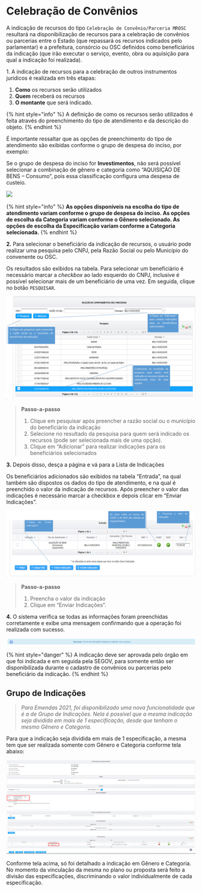 # Celebração de Convênios

A indicação de recursos do tipo `Celebração de Convênio/Parceria MROSC` resultará na disponibilização de recursos para a celebração de convênios ou parcerias entre o Estado (que repassará os recursos indicados pelo parlamentar) e a prefeitura, consórcio ou OSC definidos como beneficiários da indicação (que irão executar o serviço, evento, obra ou aquisição para qual a indicação foi realizada).

1\. A indicação de recursos para a celebração de outros instrumentos jurídicos é realizada em três etapas:

1. **Como** os recursos serão utilizados
2. &#x20;**Quem** receberá os recursos
3. **O montante** que será indicado.

{% hint style="info" %}
A definição de como os recursos serão utilizados é feita através do preenchimento do tipo de atendimento e da descrição do objeto.
{% endhint %}

&#x20;É importante ressaltar que as opções de preenchimento do tipo de atendimento são exibidas conforme o grupo de despesa do inciso, por exemplo:

Se o grupo de despesa do inciso for **Investimentos**, não será possível selecionar a combinação de gênero e categoria como “AQUISIÇÃO DE BENS – Consumo”, pois essa classificação configura uma despesa de custeio.

![](../../.gitbook/assets/manual\_parlamentares\_indicacao\_inciso.jpg)

{% hint style="info" %}
**As opções disponíveis na escolha do tipo de atendimento variam conforme o grupo de despesa do inciso. As opções de escolha da Categoria variam conforme o Gênero selecionado. As opções de escolha da Especificação variam conforme a Categoria selecionada.**
{% endhint %}

**2.** Para selecionar o beneficiário da indicação de recursos, o usuário pode realizar uma pesquisa pelo CNPJ, pela Razão Social ou pelo Município do convenente ou OSC.

Os resultados são exibidos na tabela. Para selecionar um beneficiário é necessário marcar a _checkbox_ ao lado esquerdo do CNPJ, inclusive é possível selecionar mais de um beneficiário de uma vez. Em seguida, clique no botão `PESQUISAR`.

![](<../../.gitbook/assets/image (194).png>)

> **Passo-a-passo**
>
> 1. Clique em pesquisar após preencher a razão social ou o município do beneficiário da indicação
> 2. Selecione no resultado da pesquisa para quem será indicado os recursos (pode ser selecionada mais de uma opção).
> 3. Clique em “Adicionar” para realizar indicações para os beneficiários selecionados

**3.** Depois disso, desça a página e vá para a Lista de Indicações

Os beneficiários adicionados são exibidos na tabela “Entrada”, na qual também são dispostos os dados do tipo de atendimento, e na qual é preenchido o valor da indicação de recursos. Após preencher o valor das indicações é necessário marcar a checkbox e depois clicar em “Enviar Indicações”.

![](<../../.gitbook/assets/image (231) (1).png>)

> **Passo-a-passo**
>
> 1. Preencha o valor da indicação
> 2. Clique em “Enviar Indicações”.

**4.** O sistema verifica se todas as informações foram preenchidas corretamente e exibe uma mensagem confirmando que a operação foi realizada com sucesso.

![](<../../.gitbook/assets/9 (2).png>)

{% hint style="danger" %}
A indicação deve ser aprovada pelo órgão em que foi indicada e em seguida pela SEGOV, para somente então ser disponibilizada durante o cadastro de convênios ou parcerias pelo beneficiário da indicação.
{% endhint %}

## Grupo de Indicações

> _Para Emendas 2021, foi disponibilizado uma nova funcionalidade que é a de Grupo de Indicações. Nela é possível que a mesma indicação seja dividida em mais de 1 especificação, desde que tenham o mesmo Gênero e Categoria._

Para que a indicação seja dividida em mais de 1 especificação, a mesma tem que ser realizada somente com Gênero e Categoria conforme tela abaixo:

![](<../../.gitbook/assets/image (440).png>)

Conforme tela acima, só foi detalhado a indicação em Gênero e Categoria. No momento da vinculação da mesma  no plano ou proposta será feito a divisão das especificações, discriminando o valor individualmente de cada especificação.
